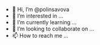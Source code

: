 - 👋 Hi, I’m @polinsavova
- 👀 I’m interested in ...
- 🌱 I’m currently learning ...
- 💞️ I’m looking to collaborate on ...
- 📫 How to reach me ...

<!---
polinsavova/polinsavova is a ✨ special ✨ repository because its `README.md` (this file) appears on your GitHub profile.
You can click the Preview link to take a look at your changes.
--->
